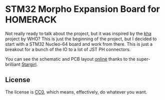 # STM32 Morpho Expansion Board for HOMERACK

Not really ready to talk about the project, but it was inspired by the
[kha](https://github.com/kiu/kha) project by WHO? This is just the beginning of the project, but I
decided to start with a STM32 Nucleo-64 board and work from there. This
is just a breakout for a bunch of the IO to a lot of JST PH connectors.

You can see the schematic and PCB layout
[online](https://kicanvas.org/?github=https%3A%2F%2Fgithub.com%2Frebma-io%2Fhomerack_breakout)
thanks to the super-brilliant [Stargirl](https://github.com/theacodes).

## License
The license is [CC0](https://creativecommons.org/public-domain/cc0/),
which means, effectively, do whatever you want.